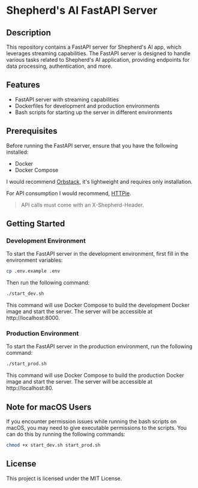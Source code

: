 # Shepherd's AI FastAPI Server

## Description

This repository contains a FastAPI server for Shepherd's AI app, which leverages streaming capabilities. The FastAPI server is designed to handle various tasks related to Shepherd's AI application, providing endpoints for data processing, authentication, and more.

## Features

- FastAPI server with streaming capabilities
- Dockerfiles for development and production environments
- Bash scripts for starting up the server in different environments

## Prerequisites

Before running the FastAPI server, ensure that you have the following installed:

- Docker
- Docker Compose

I would recommend [Orbstack](https://orbstack.dev), it's lightweight and requires only installation.

For API consumption I would recommend, [HTTPie](https://httpie.io).

> API calls must come with an X-Shepherd-Header.

## Getting Started

### Development Environment

To start the FastAPI server in the development environment, first fill in the environment variables:

```bash
cp .env.example .env
```

Then run the following command:

```bash
./start_dev.sh
```

This command will use Docker Compose to build the development Docker image and start the server. The server will be accessible at http://localhost:8000.

### Production Environment

To start the FastAPI server in the production environment, run the following command:

```bash
./start_prod.sh
```

This command will use Docker Compose to build the production Docker image and start the server. The server will be accessible at http://localhost:80.

## Note for macOS Users

If you encounter permission issues while running the bash scripts on macOS, you may need to give executable permissions to the scripts. You can do this by running the following commands:

```bash
chmod +x start_dev.sh start_prod.sh
```

## License

This project is licensed under the MIT License.
